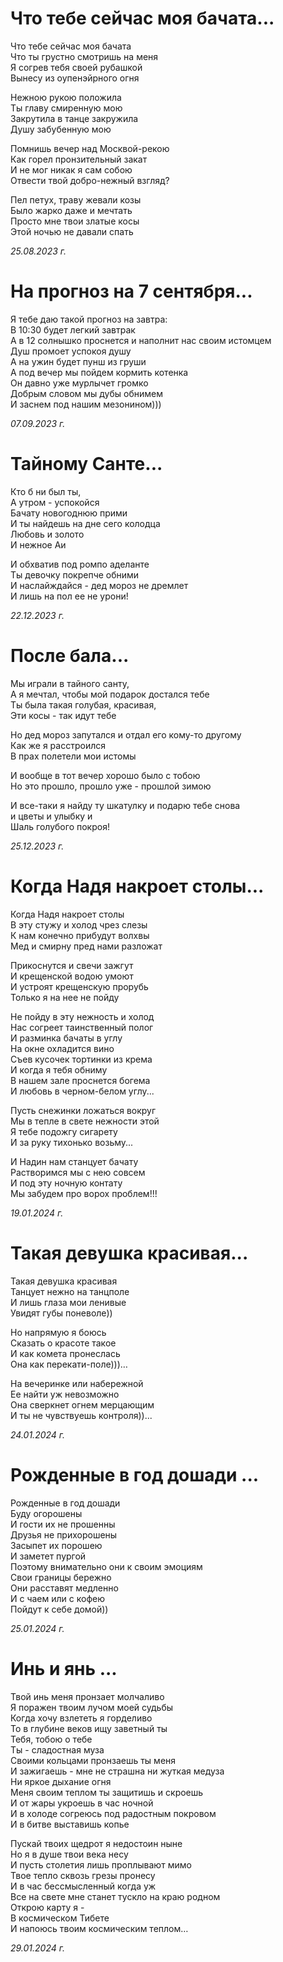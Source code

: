 
# Что тебе сейчас моя бачата...

Что тебе сейчас моя бачата  
Что ты грустно смотришь на меня  
Я согрев тебя своей рубашкой  
Вынесу из оупенэйрного огня  

Нежною рукою положила  
Ты главу смиренную мою  
Закрутила в танце закружила  
Душу забубенную мою  

Помнишь вечер над Москвой-рекою  
Как горел пронзительный закат   
И не мог никак я сам собою  
Отвести твой добро-нежный взгляд?  

Пел петух, траву жевали козы  
Было жарко даже и мечтать  
Просто мне твои златые косы  
Этой ночью не давали спать  

*25.08.2023 г.*

# На прогноз на 7 сентября...

Я тебе даю такой прогноз на завтра:  
В 10:30 будет легкий завтрак  
А в 12 солнышко проснется и наполнит нас своим истомцем  
Душ промоет успокоя душу  
А на ужин будет пунш из груши  
А под вечер мы пойдем кормить котенка  
Он давно уже мурлычет громко  
Добрым словом мы дубы обнимем  
И заснем под нашим мезонином)))  

*07.09.2023 г.*

# Тайному Санте...

Кто б ни был ты,   
А утром - успокойся  
Бачату новогоднюю прими  
И ты найдешь на дне сего колодца  
Любовь и золото  
И нежное Аи  

И обхватив под ромпо аделанте  
Ты девочку покрепче обними  
И наслайждайся - дед мороз не дремлет  
И лишь на пол ее не урони!  

*22.12.2023 г.*

# После бала...

Мы играли в тайного санту,  
А я мечтал, чтобы мой подарок достался тебе  
Ты была такая голубая, красивая,  
Эти косы - так идут тебе  

Но дед мороз запутался и отдал его кому-то другому  
Как же я расстроился  
В прах полетели мои истомы  

И вообще в тот вечер хорошо было с тобою  
Но это прошло, прошло уже - прошлой зимою  

И все-таки я найду ту шкатулку и подарю тебе снова  
и цветы и улыбку и  
Шаль голубого покроя!  

*25.12.2023 г.*

# Когда Надя накроет столы...

Когда Надя накроет столы  
В  эту стужу и холод чрез слезы  
К нам конечно прибудут волхвы  
Мед и смирну пред нами разложат  

Прикоснутся и свечи зажгут  
И крещенской водою умоют  
И устроят крещенскую прорубь  
Только я на нее не пойду  

Не пойду в эту нежность и холод  
Нас согреет таинственный полог  
И разминка бачаты в углу  
На окне охладится вино  
Съев кусочек тортинки из крема  
И когда я тебя обниму  
В нашем зале проснется богема  
И любовь в черном-белом углу...  

Пусть снежинки ложаться вокруг  
Мы в тепле в свете нежности этой  
Я тебе подожгу сигарету  
И за руку тихонько возьму...  

И Надин нам станцует бачату  
Растворимся мы с нею совсем  
И под эту ночную контату  
Мы забудем про ворох проблем!!!  

*19.01.2024 г.*


# Такая девушка красивая...

Такая девушка красивая  
Танцует нежно на танцполе  
И лишь глаза мои ленивые  
Увидят губы поневоле))  

Но напрямую я боюсь  
Сказать о красоте такое  
И как комета пронеслась  
Она как перекати-поле)))…  

На вечеринке или набережной  
Ее найти уж невозможно  
Она сверкнет огнем мерцающим  
И ты не чувствуешь контроля))...  

*24.01.2024 г.*

# Рожденные в год дошади ...

Рожденные в год дошади   
Буду огорошены  
И гости их не прошенны  
Друзья не прихорошены  
Засыпет их порошею   
И заметет пургой  
Поэтому внимательно они к своим эмоциям   
Свои границы бережно  
Они расставят медленно  
И с чаем или с кофею  
Пойдут к себе домой))  

*25.01.2024 г.*

# Инь и янь ...

Твой инь меня пронзает молчаливо  
Я поражен твоим лучом моей судьбы  
Когда хочу взлететь я горделиво  
То в глубине веков ищу заветный ты  
Тебя, тобою о тебе  
Ты - сладостная муза  
Своими кольцами пронзаешь ты меня   
И зажигаешь - мне не страшна ни жуткая медуза  
Ни яркое дыхание огня  
Меня своим теплом ты защитишь и скроешь  
И от жары укроешь в час ночной  
И в холоде согреюсь под радостным покровом  
И в битве выставишь копье  

Пускай твоих щедрот я недостоин ныне  
Но я в душе твои века несу  
И пусть столетия лишь проплывают мимо  
Твое тепло сквозь грезы пронесу  
И в час бессмысленный когда уж  
Все на свете мне станет тускло на краю родном  
Открою карту я -   
В космическом Тибете  
И напоюсь твоим космическим теплом…   

*29.01.2024 г.*
